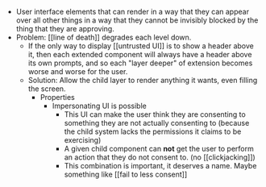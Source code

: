 - User interface elements that can render in a way that they can appear over all other things in a way that they cannot be invisibly blocked by the thing that they are approving.
- Problem: [[line of death]] degrades each level down.
    - If the only way to display [[untrusted UI]] is to show a header above it, then each extended component will always have a header above its own prompts, and so each "layer deeper" of extension becomes worse and worse for the user.
    - Solution: Allow the child layer to render anything it wants, even filling the screen.
        - Properties
            - Impersonating UI is possible
                - This UI can make the user think they are consenting to something they are not actually consenting to (because the child system lacks the permissions it claims to be exercising)
                - A given child component can **not** get the user to perform an action that they do not consent to. (no [[clickjacking]])
                - This combination is important, it deserves a name. Maybe something like [[fail to less consent]]
